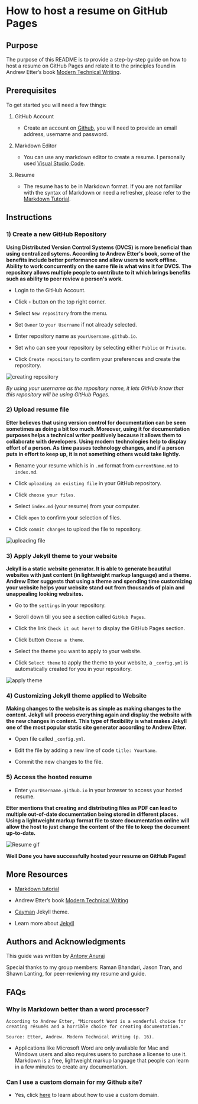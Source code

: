 # How to host a resume on GitHub Pages  

## Purpose  

The purpose of this README is to provide a step-by-step guide on how to host a resume on GitHub Pages and relate it to the principles found in Andrew Etter’s book [Modern Technical Writing](https://www.amazon.ca/Modern-Technical-Writing-Introduction-Documentation-ebook/dp/B01A2QL9SS).  

## Prerequisites  

To get started you will need a few things:  

1) GitHub Account  
    - Create an account on [Github](https://github.com), you will need to provide an email address, username and password.  

2) Markdown Editor 

    - You can use any markdown editor to create a resume. I personally used [Visual Studio Code](https://code.visualstudio.com/).  

3) Resume  

    - The resume has to be in Markdown format. If you are not familiar with  the syntax of Markdown or need a refresher, please refer to the [Markdown Tutorial](https://www.markdowntutorial.com/).  


## Instructions  

### 1) Create a new GitHub Repository  

**Using Distributed Version Control Systems (DVCS) is more beneficial than using centralized sytems. According to Andrew Etter's book, some of the benefits include better performance and allow users to work offline. Ability to work concurrently on the same file is what wins it for DVCS. The repository allows multiple people to contribute to it which brings benefits such as ability to peer review a person's work.**

   - Login to the GitHub Account.  

   - Click `+` button on the top right corner.  

   - Select `New repository` from the menu.  

   - Set `Owner` to `your Username` if not already selected.  

   - Enter repository name as `yourUsername.github.io`.  

   - Set who can see your repository by selecting either `Public` or `Private`.  

   - Click `Create repository` to confirm your preferences and create the repository.     

![creating repository](gifs/createRepository.gif)  

_By using your username as the repository name, it lets GitHub know that this repository will be using GitHub Pages._  

### 2) Upload resume file  

**Etter believes that using version control for documentation can be seen sometimes as doing a bit too much. Moreover, using it for documentation purposes helps a technical writer positively because it allows them to collaborate with developers. Using modern technologies help to display effort of a person. As time passes technology changes, and if a person puts in effort to keep up, it is not something others would take lightly.**

   - Rename your resume which is in `.md` format from `currentName.md` to `index.md`.  

   - Click `uploading an existing file` in your GitHub repository.  

   - Click `choose your files`.  

   - Select `index.md` (your resume) from your computer.  

   - Click `open` to confirm your selection of files.  

   - Click `commit changes` to upload the file to repository.  

    
![uploading file](gifs/fileUpload.gif)  

### 3) Apply Jekyll theme to your website  

**Jekyll is a static website generator. It is able to generate beautiful websites with just content (in lightweight markup language) and a theme. Andrew Etter suggests that using a theme and spending time customizing your website helps your website stand out from thousands of plain and unappealing looking websites.**

   - Go to the `settings` in your repository.  

   - Scroll down till you see a section called `GitHub Pages`.  

   - Click the link `Check it out here!` to display the GitHub Pages section.  

   - Click button `Choose a theme`.

   - Select the theme you want to apply to your website.  

   - Click `Select theme` to apply the theme to your website, a `_config.yml` is automatically created for you in your repository.  

![apply theme](gifs/applyTheme.gif)  

### 4) Customizing Jekyll theme applied to Website  

**Making changes to the website is as simple as making changes to the content. Jekyll will process everything again and display the website with the new changes in content. This type of flexibility is what makes Jekyll one of the most popular static site generator according to Andrew Etter.**

- Open file called `_config.yml`.  

- Edit the file by adding a new line of code `title: YourName`.  

- Commit the new changes to the file.  

### 5) Access the hosted resume  

- Enter `yourUsername.github.io` in your browser to access your hosted resume.  

**Etter mentions that creating and distributing files as PDF can lead to multiple out-of-date documentation being stored in different places. Using a lightweight markup format file to store documentation online will allow the host to just change the content of the file to keep the document up-to-date.**

![Resume gif](gifs/resume.gif)  

**Well Done you have successfully hosted your resume on GitHub Pages!**  

## More Resources  

- [Markdown tutorial](https://www.markdowntutorial.com/)  

- Andrew Etter’s book [Modern Technical Writing](https://www.amazon.ca/Modern-Technical-Writing-Introduction-Documentation-ebook/dp/B01A2QL9SS)  

- [Cayman](https://github.com/pages-themes/cayman) Jekyll theme.  

- Learn more about [Jekyll](https://jekyllrb.com/)  

## Authors and Acknowledgments  

This guide was written by [Antony Anuraj](https://github.com/antonyanuraj)  

Special thanks to my group members: Raman Bhandari, Jason Tran, and Shawn Lanting, for peer-reviewing my resume and guide.

## FAQs  

### Why is Markdown better than a word processor?  

    According to Andrew Etter, "Microsoft Word is a wonderful choice for creating résumés and a horrible choice for creating documentation."  

    Source: Etter, Andrew. Modern Technical Writing (p. 16).  

- Applications like Microsoft Word are only avaliable for Mac and Windows users and also requires users to purchase a license to use it. Markdown is a free, lightweight markup language that people can learn in a few minutes to create any documentation.  

### Can I use a custom domain for my Github site?  

  - Yes, click [here](https://docs.github.com/en/pages/configuring-a-custom-domain-for-your-github-pages-site/about-custom-domains-and-github-pages) to learn about how to use a custom domain.  
